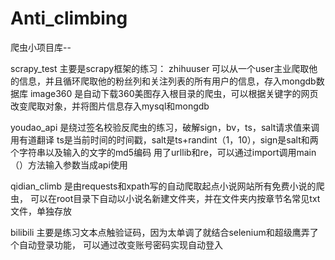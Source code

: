 # Anti_climbing
爬虫小项目库--

scrapy_test 主要是scrapy框架的练习：
    zhihuuser  可以从一个user主业爬取他的信息，并且循环爬取他的粉丝列和关注列表的所有用户的信息，存入mongdb数据库
    image360   是自动下载360美图存入根目录的爬虫，可以根据关键字的网页改变爬取对象，并将图片信息存入mysql和mongdb
    
youdao_api  是绕过签名校验反爬虫的练习，破解sign，bv，ts，salt请求值来调用有道翻译
ts是当前时间的时间戳，salt是ts+randint（1，10），sign是salt和两个字符串以及输入的文字的md5编码
用了urllib和re，可以通过import调用main（）方法输入参数当成api使用
    
qidian_climb  是由requests和xpath写的自动爬取起点小说网站所有免费小说的爬虫，
可以在root目录下自动以小说名新建文件夹，并在文件夹内按章节名常见txt文件，单独存放

bilibili   主要是练习文本点触验证码，因为太单调了就结合selenium和超级鹰弄了个自动登录功能，
可以通过改变账号密码实现自动登入


